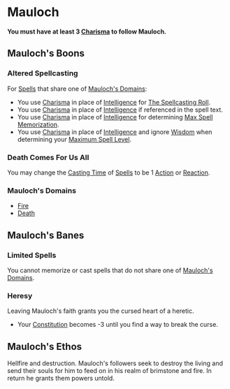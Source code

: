# Mauloch
**You must have at least 3 [Charisma](../../../../Player%20Characters/Chosen%20Statistics/Charisma.md) to follow Mauloch.**
## Mauloch's Boons
### Altered Spellcasting
For [Spells](../../../Spells.md) that share one of [Mauloch's Domains](Mauloch.md#Mauloch's%20Domains):
- You use [Charisma](../../../../Player%20Characters/Chosen%20Statistics/Charisma.md) in place of [Intelligence](../../../../Player%20Characters/Chosen%20Statistics/Intelligence.md) for [The Spellcasting Roll](../../../Spellcasting.md#The%20Spellcasting%20Roll).
- You use [Charisma](../../../../Player%20Characters/Chosen%20Statistics/Charisma.md) in place of [Intelligence](../../../../Player%20Characters/Chosen%20Statistics/Intelligence.md) if referenced in the spell text.
- You use [Charisma](../../../../Player%20Characters/Chosen%20Statistics/Charisma.md) in place of [Intelligence](../../../../Player%20Characters/Chosen%20Statistics/Intelligence.md) for determining [Max Spell Memorization](../../../Spell%20Memorization.md).
- You use [Charisma](../../../../Player%20Characters/Chosen%20Statistics/Charisma.md) in place of [Intelligence](../../../../Player%20Characters/Chosen%20Statistics/Intelligence.md) and ignore [Wisdom](../../../../Player%20Characters/Chosen%20Statistics/Wisdom.md) when determining your [Maximum Spell Level](../../../Spell%20Level.md#Max%20Spell%20Level).
### Death Comes For Us All
You may change the [Casting Time](../../../Spellcasting.md#Casting%20Time) of [Spells](../../../Spells.md) to be 1 [Action](../../../../Game%20Procedures/Action.md) or [Reaction](../../../../Game%20Procedures/Reaction.md).
### Mauloch's Domains
- [Fire](../../../Spell%20Domains/Fire.md)
- [Death](../../../Spell%20Domains/Death.md)
## Mauloch's Banes
### Limited Spells
You cannot memorize or cast spells that do not share one of [Mauloch's Domains](Mauloch.md#Mauloch's%20Domains).
### Heresy
Leaving Mauloch's faith grants you the cursed heart of a heretic.
- Your [Constitution](../../../../Player%20Characters/Chosen%20Statistics/Constitution.md) becomes -3 until you find a way to break the curse.
## Mauloch's Ethos
Hellfire and destruction. Mauloch's followers seek to destroy the living and send their souls for him to feed on in his realm of brimstone and fire. In return he grants them powers untold.